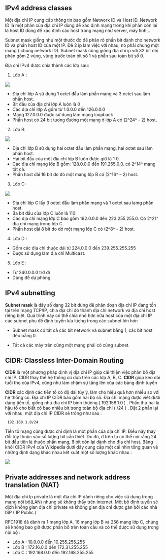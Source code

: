## IPv4 address classes

Một địa chỉ IP cung cấp thông tin bao gồm Network ID và Host ID. Network ID là một phần của địa chỉ IP dùng để xác định mạng trong khi phần còn lại là host ID dùng để xác định các host trong mạng như server, máy tính,..

Subnet mask giống như một thước đo để phân rõ phần bit dành cho network ID và phần host ID của một IP. Đê 2 ip làm việc với nhau, nó phải chung một mạng ( chung network ID). Subnet mask cũng giống địa chỉ ip với 32 bit nhị phân gồm 2 vùng, vùng trước toàn bit số 1 và phần sau toàn bit số 0.

Địa chỉ IPv4 được chia thành các lớp sau:

1. Lớp A :

<img src="https://github.com/vjnkvt/Images/blob/master/A.png">

- Địa chỉ lớp A sử dụng 1 octet đầu làm phần mạng và 3 octet sau làm phần host.
- Bit đầu của địa chỉ lớp A luôn là 0
- Các địa chỉ lớp A gồm từ 1.0.0.0 đến 126.0.0.0
- Mạng 127.0.0.0 được sử dụng làm mạng loopback
- Phần host có 24 bit tương đương một mạng ở lớp A có (2^24^ - 2) host.

2. Lớp B:

<img src="https://github.com/vjnkvt/Images/blob/master/B.png">

- Địa chỉ lớp B sử dụng hai octet đầu làm phần mạng, hai octet sau làm phần host.
- Hai bit đầu của một địa chỉ lớp B luôn được giữ là 1 0.
- Các địa chỉ mạng lớp B gồm: 128.0.0.0 đến 191.255.0.0. có 2^14^ mạng tất cả.
- Phần host dài 16 bit do đó một mạng lớp B có (2^16^ – 2) host.

3. Lớp C: 

<img src="https://github.com/vjnkvt/Images/blob/master/C.png">

- Địa chỉ lớp C lấy 3 octet đầu làm phần mạng và 1 octet sau lamg phần host.
- Ba bit đầu của lớp C luôn là 110
- Các địa chỉ mạng lớp C bao gồm 192.0.0.0 đến 223.255.255.0. Có 2^21^ địa chỉ mạng trong lớp C.
- Phần host dài 8 bit do dó một mạng lớp C có (2^8^ - 2) host.

4. Lớp D :

- Gồm các địa chỉ thuộc dải từ 224.0.0.0 đến 239.255.255.255
- Được sử dụng làm địa chỉ Multicast.

5. Lớp E : 

- Từ 240.0.0.0 trở đi
- Dùng để dự phòng.

## IPv4 subnetting

**Subnet mask** là dãy số dạng 32 bit dùng để phân đoạn địa chỉ IP đang tồn tại trên mạng TCP/IP, chia địa chỉ đó thành địa chỉ network và địa chỉ host riêng biệt. Quá trình này có thể chia nhỏ hơn nữa host của một địa chỉ IP các subnet phụ để định tuyến lưu lượng trong các subnet lớn hơn

- Subnet mask có tất cả các bit network và subnet bằng 1, các bit host đều bằng 0.

- Tất cả các máy trên cùng một mạng phải có cùng subnet.

## CIDR: Classless Inter-Domain Routing

**CIDR** là một phương pháp định vị địa chỉ IP giúp cải thiện việc phân bổ địa chỉ IP. CIDR thay thế hệ thống cũ dựa trên các lớp A, B, C. **CIDR** giúp kéo dài tuổi thọ của IPv4, cũng như làm chậm sự tăng lên của các bảng định tuyến

**CIDR** xác định các tiền tố có độ dài tùy ý, làm cho hiệu quả hơn nhiều so với hệ thống cũ. Địa chỉ IP CIDR bao gồm hai bộ số. Địa chỉ mạng được viết dưới dạng tiền tố, giống như địa chỉ IP bình thường ( 192.158.1.0 ) . Phần thứ hai là hậu tố cho biết có bao nhiêu bit trong toàn bộ địa chỉ ( /24 ) . Đặt 2 phần lại với nhau, một địa chỉ IP CIDR sẽ trông như sau : 

`` 192.168.1.0/24``

Tiền tố mạng cũng được chỉ định là một phần của địa chỉ IP. Điều này thay đổi tùy thuộc vào số lượng bit cần thiết. Do đó, ở trên ta có thể nói rằng 24 bit đầu tiên là thuộc phần mạng, 8 bit còn lại dành cho địa chỉ host. Bảng khối CIDR IPv4 của Wikipedia dưới đây cung cấp một cái nhìn tổng quan về những định dạng khác nhau kết xuất một số lượng khác nhau : 

<img src="https://github.com/vjnkvt/Images/blob/master/cidr-la-gi-2.jpg">

## Private addresses and network address translation (NAT)

Một địa chỉ Ip private là một địa chỉ IP dành riêng cho việc sử dụng trong mạng nội bộ(LAN) nhưng sẽ không thấy trên Internet. Một bộ định tuyến sẽ dịch không gian địa chỉ private và không gian địa chỉ được gán bởi các nhà ISP ( IP Public )

RFC1918 đã dành ra 1 mạng lớp A, 16 mạng lớp B và 256 mạng lớp C, chúng sẽ không bao giờ được phân bổ trên toàn cầu và có thể được sử dụng trong nội bộ :

 - Lớp A : 10.0.0.0 đến 10.255.255.255
 - Lớp B : 172.16.0.0 đến 172.31.255.255
 - Lớp C : 192.168.0.0 đến 192.168.255.255
